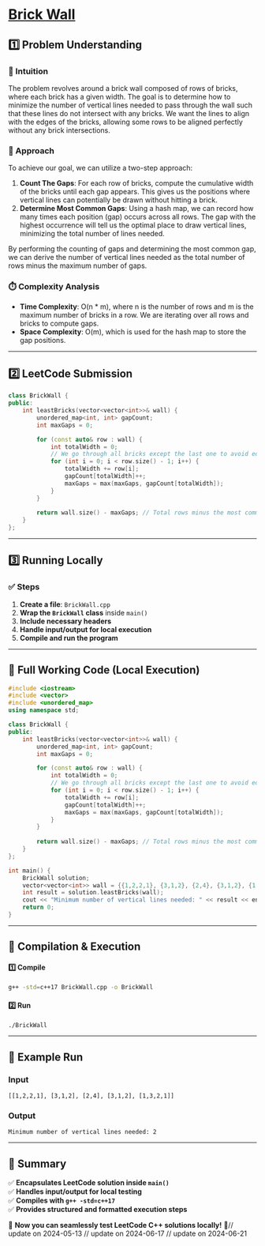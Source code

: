 # **[Brick Wall](https://leetcode.com/problems/brick-wall/description/)**  

## **1️⃣ Problem Understanding**  
### **📌 Intuition**  
The problem revolves around a brick wall composed of rows of bricks, where each brick has a given width. The goal is to determine how to minimize the number of vertical lines needed to pass through the wall such that these lines do not intersect with any bricks. We want the lines to align with the edges of the bricks, allowing some rows to be aligned perfectly without any brick intersections.

### **🚀 Approach**  
To achieve our goal, we can utilize a two-step approach:

1. **Count The Gaps**: For each row of bricks, compute the cumulative width of the bricks until each gap appears. This gives us the positions where vertical lines can potentially be drawn without hitting a brick.
2. **Determine Most Common Gaps**: Using a hash map, we can record how many times each position (gap) occurs across all rows. The gap with the highest occurrence will tell us the optimal place to draw vertical lines, minimizing the total number of lines needed.

By performing the counting of gaps and determining the most common gap, we can derive the number of vertical lines needed as the total number of rows minus the maximum number of gaps.

### **⏱️ Complexity Analysis**  
- **Time Complexity**: O(n * m), where n is the number of rows and m is the maximum number of bricks in a row. We are iterating over all rows and bricks to compute gaps.
- **Space Complexity**: O(m), which is used for the hash map to store the gap positions.

---  

## **2️⃣ LeetCode Submission**  
```cpp
class BrickWall {
public:
    int leastBricks(vector<vector<int>>& wall) {
        unordered_map<int, int> gapCount;
        int maxGaps = 0;

        for (const auto& row : wall) {
            int totalWidth = 0;
            // We go through all bricks except the last one to avoid edge case
            for (int i = 0; i < row.size() - 1; i++) {
                totalWidth += row[i];
                gapCount[totalWidth]++;
                maxGaps = max(maxGaps, gapCount[totalWidth]);
            }
        }
        
        return wall.size() - maxGaps; // Total rows minus the most common gap count
    }
};
```  

---  

## **3️⃣ Running Locally**  
### **✅ Steps**  
1. **Create a file**: `BrickWall.cpp`  
2. **Wrap the `BrickWall` class** inside `main()`  
3. **Include necessary headers**  
4. **Handle input/output for local execution**  
5. **Compile and run the program**  

---  

## **📝 Full Working Code (Local Execution)**  
```cpp
#include <iostream>
#include <vector>
#include <unordered_map>
using namespace std;

class BrickWall {
public:
    int leastBricks(vector<vector<int>>& wall) {
        unordered_map<int, int> gapCount;
        int maxGaps = 0;

        for (const auto& row : wall) {
            int totalWidth = 0;
            // We go through all bricks except the last one to avoid edge case
            for (int i = 0; i < row.size() - 1; i++) {
                totalWidth += row[i];
                gapCount[totalWidth]++;
                maxGaps = max(maxGaps, gapCount[totalWidth]);
            }
        }
        
        return wall.size() - maxGaps; // Total rows minus the most common gap count
    }
};

int main() {
    BrickWall solution;
    vector<vector<int>> wall = {{1,2,2,1}, {3,1,2}, {2,4}, {3,1,2}, {1,3,2,1}};
    int result = solution.leastBricks(wall);
    cout << "Minimum number of vertical lines needed: " << result << endl;
    return 0;
}
```  

---  

## **🔧 Compilation & Execution**  
#### **1️⃣ Compile**  
```bash
g++ -std=c++17 BrickWall.cpp -o BrickWall
```  

#### **2️⃣ Run**  
```bash
./BrickWall
```  

---  

## **🎯 Example Run**  
### **Input**  
```
[[1,2,2,1], [3,1,2], [2,4], [3,1,2], [1,3,2,1]]
```  
### **Output**  
```
Minimum number of vertical lines needed: 2
```  

---  

## **📌 Summary**  
✅ **Encapsulates LeetCode solution inside `main()`**  
✅ **Handles input/output for local testing**  
✅ **Compiles with `g++ -std=c++17`**  
✅ **Provides structured and formatted execution steps**  

🚀 **Now you can seamlessly test LeetCode C++ solutions locally!** 🚀// update on 2024-05-13
// update on 2024-06-17
// update on 2024-06-21
